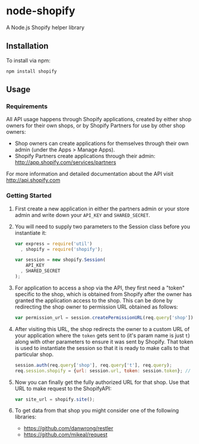 # node-shopify

A Node.js Shopify helper library

## Installation

To install via npm:

    npm install shopify

## Usage

### Requirements

All API usage happens through Shopify applications, created by
either shop owners for their own shops, or by Shopify Partners for
use by other shop owners:

* Shop owners can create applications for themselves through their
  own admin (under the Apps > Manage Apps).
* Shopify Partners create applications through their admin:
  <http://app.shopify.com/services/partners>

For more information and detailed documentation about the API visit
<http://api.shopify.com>

### Getting Started

1.  First create a new application in either the partners admin or
    your store admin and write down your `API_KEY` and `SHARED_SECRET`.

2.  You will need to supply two parameters to the Session class
    before you instantiate it:

    ```javascript
    var express = require('util')
      , shopify = require('shopify');

    var session = new shopify.Session(
        API_KEY
      , SHARED_SECRET
    );
    ```

3.  For application to access a shop via the API, they first need a
    "token" specific to the shop, which is obtained from Shopify after
    the owner has granted the application access to the shop. This can
    be done by redirecting the shop owner to permission URL obtained
    as follows:

    ```javascript
    var permission_url = session.createPermissionURL(req.query['shop']);
    ```

4.  After visiting this URL, the shop redirects the owner to a custom
    URL of your application where the `token` gets sent to (it's param
    name is just `t`) along with other parameters to ensure it was sent
    by Shopify. That token is used to instantiate the session so that it
    is ready to make calls to that particular shop.

    ```javascript
    session.auth(req.query['shop'], req.query['t'], req.query);
    req.session.shopify = {url: session.url, token: session.token}; // save token both URL and token with the session middleware
    ```

5.  Now you can finally get the fully authorized URL for that shop. Use that URL to make request to the ShopifyAPI:

    ```javascript
    var site_url = shopify.site();
    ```

6.  To get data from that shop you might consider one of the following libraries:

    * https://github.com/danwrong/restler
    * https://github.com/mikeal/request

